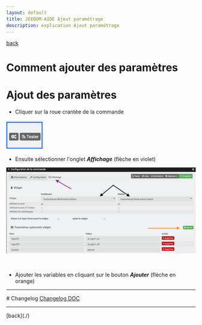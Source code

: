 ```yaml
---
layout: default
title: JEEDOM-AIDE Ajout paramétrage
description: explication Ajout paramétrage
---
```

[back](./)
# Comment ajouter des paramètres

# Ajout des paramètres
* Cliquer sur la roue crantée de la commande
<p><img src="../img/help/config_roue.png" alt="Roue Crantée" width="100"/></p>

* Ensuite sélectionner l'onglet <b><i>Affichage</i></b> (flèche en violet)<br/>
<p><img src="../img/help/config_onglet_affichage_action.png" alt="Onglet Affichage" width="700" /></p><br/>

* Ajouter les variables en cliquant sur le bouton <b><i>Ajouter</i></b> (flèche en orange)<br/>

<hr />
# Changelog
<a href="https://github.com/JEALG/JEEDOM-Widget_JAG-doc/commits/master">Changelog DOC</a>

<hr />
[back](./)